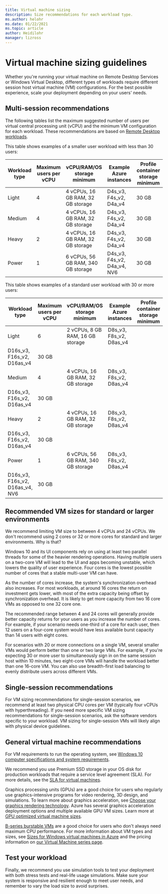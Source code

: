 ```yaml
---
title: Virtual machine sizing
description: Size recommendations for each workload type.
ms.author: helohr
ms.date: 01/22/2021
ms.topic: article
author: Heidilohr
manager: lizross
---
```

# Virtual machine sizing guidelines

Whether you're running your virtual machine on Remote Desktop Services or Windows Virtual Desktop, different types of workloads require different session host virtual machine (VM) configurations. For the best possible experience, scale your deployment depending on your users' needs.

## Multi-session recommendations

The following tables list the maximum suggested number of users per virtual central processing unit (vCPU) and the minimum VM configuration for each workload. These recommendations are based on [Remote Desktop workloads](remote-desktop-workloads.md).

This table shows examples of a smaller user workload with less than 30 users:

| Workload type | Maximum users per vCPU | vCPU/RAM/OS storage minimum | Example Azure instances | Profile container storage minimum |
| --- | --- | --- | --- | --- |
| Light | 4 | 4 vCPUs, 16 GB RAM, 32 GB storage | D4s_v3, F4s_v2, D4a_v4 | 30 GB |
| Medium | 4 | 4 vCPUs, 16 GB RAM, 32 GB storage | D4s_v3, F4s_v2, D4a_v4 | 30 GB |
| Heavy | 2 | 4 vCPUs, 16 GB RAM, 32 GB storage | D4s_v3, F4s_v2, D4a_v4 | 30 GB |
| Power | 1 | 6 vCPUs, 56 GB RAM, 340 GB storage | D4s_v3, F4s_v2, D4a_v4, NV6 | 30 GB |

This table shows examples of a standard user workload with 30 or more users:

| Workload type | Maximum users per vCPU | vCPU/RAM/OS storage minimum | Example Azure instances | Profile container storage minimum |
| --- | --- | --- | --- | --- |
| Light | 6 | 2 vCPUs, 8 GB RAM, 16 GB storage | D8s_v3, F8s_v2, D8as_v4
D16s_v3, F16s_v2, D16as_v4 | 30 GB |
| Medium | 4 | 4 vCPUs, 16 GB RAM, 32 GB storage | D8s_v3, F8s_v2, D8as_v4
D16s_v3, F16s_v2, D16as_v4 | 30 GB |
| Heavy | 2 | 4 vCPUs, 16 GB RAM, 32 GB storage | D8s_v3, F8s_v2, D8as_v4
D16s_v3, F16s_v2, D16as_v4 | 30 GB |
| Power | 1 | 6 vCPUs, 56 GB RAM, 340 GB storage | D8s_v3, F8s_v2, D8as_v4
D16s_v3, F16s_v2, D16as_v4, NV6 | 30 GB |

## Recommended VM sizes for standard or larger environments

We recommend limiting VM size to between 4 vCPUs and 24 vCPUs. We don't recommend using 2 cores or 32 or more cores for standard and larger environments. Why is that?

Windows 10 and its UI components rely on using at least two parallel threads for some of the heavier rendering operations. Having multiple users on a two-core VM will lead to the UI and apps becoming unstable, which lowers the quality of user experience. Four cores is the lowest possible number of cores that a stable multi-user VM can have.

As the number of cores increase, the system's synchronization overhead also increases. For most workloads, at around 16 cores the return on investment gets lower, with most of the extra capacity being offset by synchronization overhead. It is likely to get more capacity from two 16 core VMs as opposed to one 32 core one.

The recommended range between 4 and 24 cores will generally provide better capacity returns for your users as you increase the number of cores. For example, if your scenario needs one-third of a core for each user, then 12 users on a four-core system would have less available burst capacity than 14 users with eight cores.

For scenarios with 20 or more connections on a single VM, several smaller VMs would perform better than one or two large VMs. For example, if you're expecting 30 or more user to simultaneously sign in on the same session host within 10 minutes, two eight-core VMs will handle the workload better than one 16-core VM. You can also use breadth-first load balancing to evenly distribute users across different VMs.

## Single-session recommendations

For VM sizing recommendations for single-session scenarios, we recommend at least two physical CPU cores per VM (typically four vCPUs with hyperthreading). If you need more specific VM sizing recommendations for single-session scenarios, ask the software vendors specific to your workload. VM sizing for single-session VMs will likely align with physical device guidelines.

## General virtual machine recommendations

For VM requirements to run the operating system, see [Windows 10 computer specifications and system requirements](https://www.microsoft.com/windows/windows-10-specifications).

We recommend you use Premium SSD storage in your OS disk for production workloads that require a service level agreement (SLA). For more details, see the [SLA for virtual machines](https://azure.microsoft.com/support/legal/sla/virtual-machines/v1_8/).

Graphics processing units (GPUs) are a good choice for users who regularly use graphics-intensive programs for video rendering, 3D design, and simulations. To learn more about graphics acceleration, see [Choose your graphics rendering technology](rds-graphics-virtualization.md). Azure has several graphics acceleration deployment options and multiple available GPU VM sizes. Learn more at [GPU optimized virtual machine sizes](/azure/virtual-machines/windows/sizes-gpu).

[B-series burstable VMs](/azure/virtual-machines/windows/b-series-burstable) are a good choice for users who don't always need maximum CPU performance. For more information about VM types and sizes, see [Sizes for Windows virtual machines in Azure](/azure/virtual-machines/windows/sizes) and the pricing information on [our Virtual Machine series page](https://azure.microsoft.com/pricing/details/virtual-machines/series/).

## Test your workload

Finally, we recommend you use simulation tools to test your deployment with both stress tests and real-life usage simulations. Make sure your system is responsive and resilient enough to meet user needs, and remember to vary the load size to avoid surprises.
